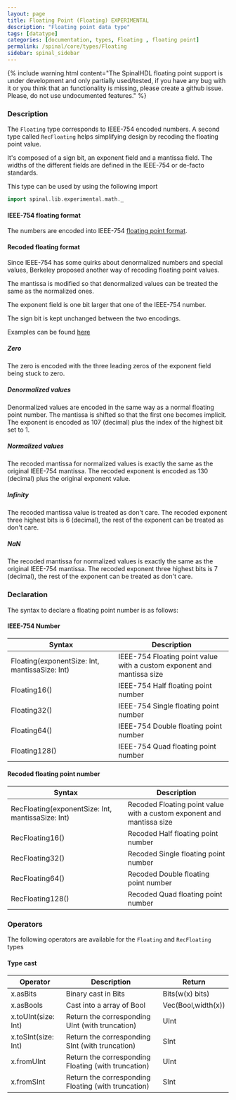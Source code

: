 ```yaml
---
layout: page
title: Floating Point (Floating) EXPERIMENTAL
description: "Floating point data type"
tags: [datatype]
categories: [documentation, types, Floating , floating point]
permalink: /spinal/core/types/Floating
sidebar: spinal_sidebar
---
```

{% include warning.html content="The SpinalHDL floating point support is under development and only partially used/tested, if you have any bug with it or you think that an functionality is missing, please create a github issue. Please, do not use undocumented features." %}

### Description
The `Floating` type corresponds to IEEE-754 encoded numbers. A second type called `RecFloating` helps simplifying design by recoding
the floating point value.

It's composed of a sign bit, an exponent field and a mantissa field. The widths of the different fields are defined in the IEEE-754 or
de-facto standards.

This type can be used by using the following import

```scala
import spinal.lib.experimental.math._
```

#### IEEE-754 floating format
The numbers are encoded into IEEE-754 [floating point format](https://en.wikipedia.org/wiki/IEEE_floating_point).

#### Recoded floating format
Since IEEE-754 has some quirks about denormalized numbers and special values, Berkeley proposed another way of recoding floating
point values.

The mantissa is modified so that denormalized values can be treated the same as the normalized ones.

The exponent field is one bit larger that one of the IEEE-754 number.

The sign bit is kept unchanged between the two
encodings.

Examples can be found [here](https://github.com/ucb-bar/berkeley-hardfloat/blob/master/README.md)

##### Zero
The zero is encoded with the three leading zeros of the exponent field being stuck to zero.

##### Denormalized values
Denormalized values are encoded in the same way as a normal floating point number. The mantissa is shifted so that the first one
becomes implicit. The exponent is encoded as 107 (decimal) plus the index of the highest bit set to 1.

##### Normalized values
The recoded mantissa for normalized values is exactly the same as the original IEEE-754 mantissa. The recoded exponent
is encoded as 130 (decimal) plus the original exponent value.

##### Infinity
The recoded mantissa value is treated as don't care. The recoded exponent three highest bits is 6 (decimal), the rest of the exponent can be treated as don't care.

##### NaN
The recoded mantissa for normalized values is exactly the same as the original IEEE-754 mantissa. The recoded exponent three highest bits is 7 (decimal), the rest of the exponent can be treated as don't care.

### Declaration
The syntax to declare a floating point number is as follows:

#### IEEE-754 Number

| Syntax | Description |
| ------- | ---- |
| Floating(exponentSize: Int, mantissaSize: Int) | IEEE-754 Floating point value with a custom exponent and mantissa size |
| Floating16() | IEEE-754 Half floating point number |
| Floating32() | IEEE-754 Single floating point number |
| Floating64() | IEEE-754 Double floating point number |
| Floating128() | IEEE-754 Quad floating point number |

#### Recoded floating point number

| Syntax | Description |
| ------- | ---- |
| RecFloating(exponentSize: Int, mantissaSize: Int) | Recoded Floating point value with a custom exponent and mantissa size |
| RecFloating16() | Recoded Half floating point number |
| RecFloating32() | Recoded Single floating point number |
| RecFloating64() | Recoded Double floating point number |
| RecFloating128() | Recoded Quad floating point number |

### Operators
The following operators are available for the `Floating` and `RecFloating` types

#### Type cast

| Operator | Description | Return |
| ------- | ---- | --- |
| x.asBits |  Binary cast in Bits | Bits(w(x) bits) |
| x.asBools |  Cast into a array of Bool | Vec(Bool,width(x)) |
| x.toUInt(size: Int) | Return the corresponding UInt (with truncation) | UInt |
| x.toSInt(size: Int) | Return the corresponding SInt (with truncation) | SInt |
| x.fromUInt | Return the corresponding Floating (with truncation) | UInt |
| x.fromSInt | Return the corresponding Floating (with truncation) | SInt |

